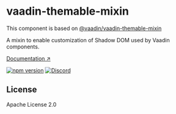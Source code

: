 # vaadin-themable-mixin

This component is based on [@vaadin/vaadin-themable-mixin](https://www.npmjs.com/package/@vaadin/vaadin-themable-mixin)

A mixin to enable customization of Shadow DOM used by Vaadin components.

[Documentation ↗](https://vaadin.com/docs/latest/styling/custom-theme/styling-components)

[![npm version](https://badgen.net/npm/v/@scoped-vaadin/vaadin-themable-mixin)](https://www.npmjs.com/package/@scoped-vaadin/vaadin-themable-mixin)
[![Discord](https://img.shields.io/discord/732335336448852018?label=discord)](https://discord.gg/PHmkCKC)

## License

Apache License 2.0
